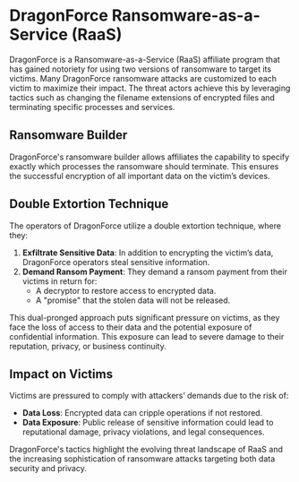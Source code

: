 # DragonForce Ransomware-as-a-Service (RaaS)

DragonForce is a Ransomware-as-a-Service (RaaS) affiliate program that has gained notoriety for using two versions of ransomware to target its victims. Many DragonForce ransomware attacks are customized to each victim to maximize their impact. The threat actors achieve this by leveraging tactics such as changing the filename extensions of encrypted files and terminating specific processes and services. 

## Ransomware Builder

DragonForce's ransomware builder allows affiliates the capability to specify exactly which processes the ransomware should terminate. This ensures the successful encryption of all important data on the victim’s devices.

## Double Extortion Technique

The operators of DragonForce utilize a double extortion technique, where they:

1. **Exfiltrate Sensitive Data**: In addition to encrypting the victim’s data, DragonForce operators steal sensitive information.
2. **Demand Ransom Payment**: They demand a ransom payment from their victims in return for:
   - A decryptor to restore access to encrypted data.
   - A "promise" that the stolen data will not be released.

This dual-pronged approach puts significant pressure on victims, as they face the loss of access to their data and the potential exposure of confidential information. This exposure can lead to severe damage to their reputation, privacy, or business continuity.

## Impact on Victims

Victims are pressured to comply with attackers’ demands due to the risk of:

- **Data Loss**: Encrypted data can cripple operations if not restored.
- **Data Exposure**: Public release of sensitive information could lead to reputational damage, privacy violations, and legal consequences.

DragonForce's tactics highlight the evolving threat landscape of RaaS and the increasing sophistication of ransomware attacks targeting both data security and privacy.

